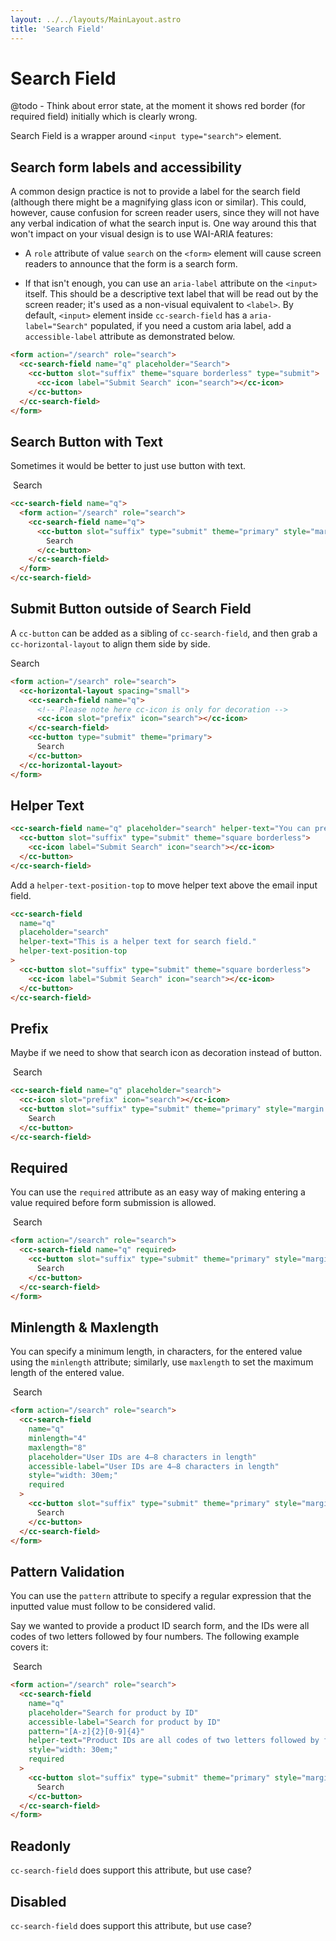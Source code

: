 ```yaml
---
layout: ../../layouts/MainLayout.astro
title: 'Search Field'
---
```


# Search Field

@todo - Think about error state, at the moment it shows red border (for required field) initially which is clearly wrong.

Search Field is a wrapper around `<input type="search">` element.

## Search form labels and accessibility

A common design practice is not to provide a label for the search field (although there might be a magnifying glass icon or similar). This could, however, cause confusion for screen reader users, since they will not have any verbal indication of what the search input is. One way around this that won't impact on your visual design is to use WAI-ARIA features:

- A `role` attribute of value `search` on the `<form>` element will cause screen readers to announce that the form is a search form.

- If that isn't enough, you can use an `aria-label` attribute on the `<input>` itself. This should be a descriptive text label that will be read out by the screen reader; it's used as a non-visual equivalent to `<label>`. By default, `<input>` element inside `cc-search-field` has a `aria-label="Search"` populated, if you need a custom aria label, add a `accessible-label` attribute as demonstrated below.

<div class="preview">
  <form action="/search" role="search">
    <cc-search-field 
      name="q" 
      placeholder="Search the site..."
      accessible-label="Search through site content"
      >
      <cc-button slot="suffix" theme="square borderless" type="submit">
        <cc-icon label="Submit Search" icon="search"></cc-icon>
      </cc-button>
    </cc-search-field>
  </form>
</div>

```html
<form action="/search" role="search">
  <cc-search-field name="q" placeholder="Search">
    <cc-button slot="suffix" theme="square borderless" type="submit">
      <cc-icon label="Submit Search" icon="search"></cc-icon>
    </cc-button>
  </cc-search-field>
</form>
```

## Search Button with Text

Sometimes it would be better to just use button with text.

<div class="preview">
  <form action="/search" role="search">
    <cc-search-field name="q">
      <cc-button slot="suffix" type="submit" theme="primary" style="margin: 4px;">
        Search
      </cc-button>
    </cc-search-field>
  </form>
</div>

```html
<cc-search-field name="q">
  <form action="/search" role="search">
    <cc-search-field name="q">
      <cc-button slot="suffix" type="submit" theme="primary" style="margin: 4px;">
        Search
      </cc-button>
    </cc-search-field>
  </form>
</cc-search-field>
```

## Submit Button outside of Search Field

A `cc-button` can be added as a sibling of `cc-search-field`, and then grab a `cc-horizontal-layout` to align them side by side.

<div class="preview">
  <form action="/search" role="search">
    <cc-horizontal-layout spacing="small">
      <cc-search-field name="q">
        <cc-icon slot="prefix" icon="search"></cc-icon>
      </cc-search-field>
      <cc-button type="submit" theme="primary">
        Search
      </cc-button>
    </cc-horizontal-layout>
  </form>
</div>

```html
<form action="/search" role="search">
  <cc-horizontal-layout spacing="small">
    <cc-search-field name="q">
      <!-- Please note here cc-icon is only for decoration -->
      <cc-icon slot="prefix" icon="search"></cc-icon>
    </cc-search-field>
    <cc-button type="submit" theme="primary">
      Search
    </cc-button>
  </cc-horizontal-layout>
</form>
```

## Helper Text

<div class="preview">
  <cc-search-field name="q" placeholder="search" helper-text="You can press ESC key to clear out search text.">
    <cc-button slot="suffix" type="submit" theme="square borderless">
      <cc-icon label="Submit Search" icon="search"></cc-icon>
    </cc-button>
  </cc-search-field>
</div>

```html
<cc-search-field name="q" placeholder="search" helper-text="You can press ESC key to clear out search text.">
  <cc-button slot="suffix" type="submit" theme="square borderless">
    <cc-icon label="Submit Search" icon="search"></cc-icon>
  </cc-button>
</cc-search-field>
```

Add a `helper-text-position-top` to move helper text above the email input field.

<div class="preview">
  <cc-search-field name="q" placeholder="search" 
    helper-text="You can press ESC key to clear out search text."
    helper-text-position-top
  >
    <cc-button slot="suffix" type="submit" theme="square borderless">
      <cc-icon label="Submit Search" icon="search"></cc-icon>
    </cc-button>
  </cc-search-field>
</div>

```html
<cc-search-field 
  name="q" 
  placeholder="search" 
  helper-text="This is a helper text for search field."
  helper-text-position-top
>
  <cc-button slot="suffix" type="submit" theme="square borderless">
    <cc-icon label="Submit Search" icon="search"></cc-icon>
  </cc-button>
</cc-search-field>
```

## Prefix

Maybe if we need to show that search icon as decoration instead of button.

<div class="preview">
  <cc-search-field name="q" placeholder="search">
    <cc-icon slot="prefix" icon="search"></cc-icon>
    <cc-button slot="suffix" type="submit" theme="primary" style="margin: 4px;">
      Search
    </cc-button>
  </cc-search-field>
</div>

```html
<cc-search-field name="q" placeholder="search">
  <cc-icon slot="prefix" icon="search"></cc-icon>
  <cc-button slot="suffix" type="submit" theme="primary" style="margin: 4px;">
    Search
  </cc-button>
</cc-search-field>
```

## Required

You can use the `required` attribute as an easy way of making entering a value required before form submission is allowed.

<div class="preview">
<form action="/search" role="search">
  <cc-search-field name="q" required>
    <cc-button slot="suffix" type="submit" theme="primary" style="margin: 4px;">
      Search
    </cc-button>
  </cc-search-field>
</form>
</div>

```html
<form action="/search" role="search">
  <cc-search-field name="q" required>
    <cc-button slot="suffix" type="submit" theme="primary" style="margin: 4px;">
      Search
    </cc-button>
  </cc-search-field>
</form>
```

## Minlength & Maxlength

You can specify a minimum length, in characters, for the entered value using the `minlength` attribute; similarly, use `maxlength` to set the maximum length of the entered value.

<div class="preview">
<form action="/search" role="search">
  <cc-search-field name="q" minlength="4" maxlength="8" User IDs are 4–8 characters in length placeholder="User IDs are 4–8 characters in length" style="width: 30em;" required>
    <cc-button slot="suffix" type="submit" theme="primary" style="margin: 4px;">
      Search
    </cc-button>
  </cc-search-field>
</form>
</div>

```html
<form action="/search" role="search">
  <cc-search-field 
    name="q" 
    minlength="4" 
    maxlength="8" 
    placeholder="User IDs are 4–8 characters in length" 
    accessible-label="User IDs are 4–8 characters in length"
    style="width: 30em;" 
    required
  >
    <cc-button slot="suffix" type="submit" theme="primary" style="margin: 4px;">
      Search
    </cc-button>
  </cc-search-field>
</form>
```

## Pattern Validation

You can use the `pattern` attribute to specify a regular expression that the inputted value must follow to be considered valid.

Say we wanted to provide a product ID search form, and the IDs were all codes of two letters followed by four numbers. The following example covers it:

<div class="preview">
<form action="/search" role="search">
  <cc-search-field 
    name="q" 
    placeholder="Search for product by ID"
    accessible-label="Search for product by ID"
    pattern="[A-z]{2}[0-9]{4}"
    helper-text="Product IDs are all codes of two letters followed by four numbers. e.g.: ab1234"
    style="width: 30em;" required>
    <cc-button slot="suffix" type="submit" theme="primary" style="margin: 4px;">
      Search
    </cc-button>
  </cc-search-field>
</form>
</div>

```html
<form action="/search" role="search">
  <cc-search-field 
    name="q" 
    placeholder="Search for product by ID"
    accessible-label="Search for product by ID"
    pattern="[A-z]{2}[0-9]{4}"
    helper-text="Product IDs are all codes of two letters followed by four numbers. e.g.: ab1234"
    style="width: 30em;" 
    required
  >
    <cc-button slot="suffix" type="submit" theme="primary" style="margin: 4px;">
      Search
    </cc-button>
  </cc-search-field>
</form>
```

## Readonly

`cc-search-field` does support this attribute, but use case?

## Disabled

`cc-search-field` does support this attribute, but use case?


